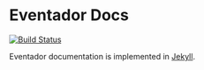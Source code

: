 
# Eventador Docs

[![Build Status](https://travis-ci.org/Eventador/eventador.github.io.svg?branch=master)](https://travis-ci.org/Eventador/eventador.github.io)

Eventador documentation is implemented in [Jekyll](https://jekyllrb.com).
